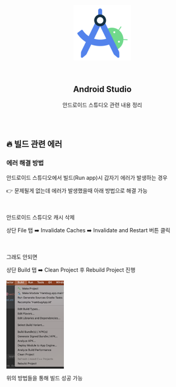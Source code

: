 <div align="center">
  <p>
    <img src="../README.assets/studio.png">
  </p>
  <br>
  <h2>Android Studio</h2>
  <p>안드로이드 스튜디오 관련 내용 정리</p>
  <br>
  <br>
</div>


## 🔥 빌드 관련 에러

### 에러 해결 방법

안드로이드 스튜디오에서 빌드(Run app)시 갑자기 에러가 발생하는 경우

👉 문제될게 없는데 에러가 발생했을때 아래 방법으로 해결 가능

<br>

안드로이드 스튜디오 캐시 삭제

상단 File 탭 ➡️ Invalidate Caches ➡️ Invalidate and Restart 버튼 클릭

<br>

그래도 안되면

상단 Build 탭 ➡️ Clean Project 후 Rebuild Project 진행

<img src="../README.assets/build.png" alt="build" align="center" width="30%" />

<br>

위의 방법들을 통해 빌드 성공 가능
